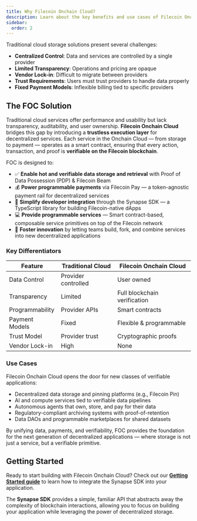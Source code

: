 ```yaml
---
title: Why Filecoin Onchain Cloud?
description: Learn about the key benefits and use cases of Filecoin Onchain Cloud for decentralized storage and services.
sidebar: 
  order: 2
---
```


Traditional cloud storage solutions present several challenges:

- **Centralized Control**: Data and services are controlled by a single provider
- **Limited Transparency**: Operations and pricing are opaque
- **Vendor Lock-in**: Difficult to migrate between providers
- **Trust Requirements**: Users must trust providers to handle data properly
- **Fixed Payment Models**: Inflexible billing tied to specific providers

## The FOC Solution

Traditional cloud services offer performance and usability but lack transparency, auditability, and user ownership. **Filecoin Onchain Cloud** bridges this gap by introducing a **trustless execution layer** for decentralized services. Each service in the Onchain Cloud — from storage to payment — operates as a smart contract, ensuring that every action, transaction, and proof is **verifiable on the Filecoin blockchain**.

FOC is designed to:
- ✅ **Enable hot and verifiable data storage and retrieval** with Proof of Data Possession (PDP) & Filecoin Beam
- 💰 **Power programmable payments** via Filecoin Pay — a token-agnostic payment rail for decentralized services
- 🧩 **Simplify developer integration** through the Synapse SDK — a TypeScript library for building Filecoin-native dApps
- 💻 **Provide programmable services** — Smart contract-based, composable service primitives on top of the Filecoin network
- 🚀 **Foster innovation** by letting teams build, fork, and combine services into new decentralized applications

### Key Differentiators

| Feature | Traditional Cloud | Filecoin Onchain Cloud |
|---------|------------------|------------------------|
| Data Control | Provider controlled | User owned |
| Transparency | Limited | Full blockchain verification |
| Programmability | Provider APIs | Smart contracts |
| Payment Models | Fixed | Flexible & programmable |
| Trust Model | Provider trust | Cryptographic proofs |
| Vendor Lock-in | High | None |

### Use Cases

Filecoin Onchain Cloud opens the door for new classes of verifiable applications:

- Decentralized data storage and pinning platforms (e.g., Filecoin Pin)
- AI and compute services tied to verifiable data pipelines
- Autonomous agents that own, store, and pay for their data
- Regulatory-compliant archiving systems with proof-of-retention
- Data DAOs and programmable marketplaces for shared datasets

By unifying data, payments, and verifiability, FOC provides the foundation for the next generation of decentralized applications — where storage is not just a service, but a verifiable primitive.

## Getting Started

Ready to start building with Filecoin Onchain Cloud? Check out our [**Getting Started guide**](/docs/getting-started/) to learn how to integrate the Synapse SDK into your application.

The **Synapse SDK** provides a simple, familiar API that abstracts away the complexity of blockchain interactions, allowing you to focus on building your application while leveraging the power of decentralized storage.
